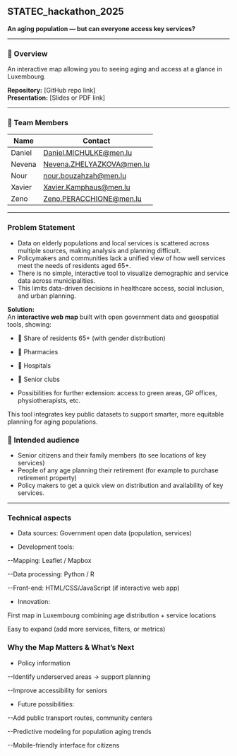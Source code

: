 ## STATEC_hackathon_2025

**An aging population — but can everyone access key services?**

---

### 🧭 Overview
An interactive map allowing you to seeing aging and access at a glance in Luxembourg. 
 
**Repository:** [GitHub repo link]  
**Presentation:** [Slides or PDF link]

---

### 👥 Team Members
| Name | Contact | 
|------|------|
| Daniel | Daniel.MICHULKE@men.lu |
| Nevena | Nevena.ZHELYAZKOVA@men.lu | 
| Nour | nour.bouzahzah@men.lu | 
| Xavier | Xavier.Kamphaus@men.lu | 
| Zeno | Zeno.PERACCHIONE@men.lu | 

---

### **Problem Statement**

- Data on elderly populations and local services is scattered across multiple sources, making analysis and planning difficult.  
- Policymakers and communities lack a unified view of how well services meet the needs of residents aged 65+.  
- There is no simple, interactive tool to visualize demographic and service data across municipalities.  
- This limits data-driven decisions in healthcare access, social inclusion, and urban planning.  

**Solution:**  
An **interactive web map** built with open government data and geospatial tools, showing:  
- 👵 Share of residents 65+ (with gender distribution)  
- 💊 Pharmacies  
- 🏥 Hospitals  
- 🤝 Senior clubs  

- Possibilities for further extension: access to green areas, GP offices, physiotherapists, etc. 

This tool integrates key public datasets to support smarter, more equitable planning for aging populations.


### 💭 Intended audience 
- Senior citizens and their family members (to see locations of key services)
- People of any age planning their retirement (for example to purchase retirement property)
- Policy makers to get a quick view on distribution and availability of key services. 

---

### Technical aspects 

- Data sources: Government open data (population, services)​

- Development tools:​

--Mapping: Leaflet / Mapbox​

--Data processing: Python / R​

--Front-end: HTML/CSS/JavaScript (if interactive web app)​

- Innovation:​

First map in Luxembourg combining age distribution + service locations​

Easy to expand (add more services, filters, or metrics)​

### Why the Map Matters & What’s Next​

- Policy information

--Identify underserved areas → support planning​

--Improve accessibility for seniors​

- Future possibilities:​

--Add public transport routes, community centers​

--Predictive modeling for population aging trends​

--Mobile-friendly interface for citizens
